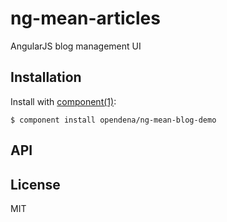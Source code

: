 # ng-mean-articles

  AngularJS blog management UI

## Installation

  Install with [component(1)](http://component.io):

    $ component install opendena/ng-mean-blog-demo

## API



## License

  MIT
